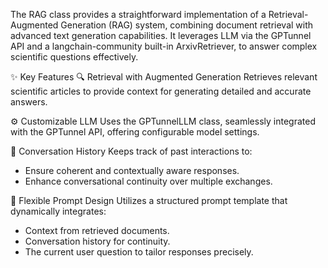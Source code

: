 The RAG class provides a straightforward implementation of a Retrieval-Augmented Generation (RAG) system, combining document retrieval with advanced text generation capabilities. It leverages LLM via the GPTunnel API and a langchain-community built-in ArxivRetriever, to answer complex scientific questions effectively.

✨ Key Features
🔍 Retrieval with Augmented Generation
Retrieves relevant scientific articles to provide context for generating detailed and accurate answers.

⚙️ Customizable LLM
Uses the GPTunnelLLM class, seamlessly integrated with the GPTunnel API, offering configurable model settings.

💬 Conversation History
Keeps track of past interactions to:

- Ensure coherent and contextually aware responses.
- Enhance conversational continuity over multiple exchanges.

📜 Flexible Prompt Design
Utilizes a structured prompt template that dynamically integrates:

- Context from retrieved documents.
- Conversation history for continuity.
- The current user question to tailor responses precisely.
